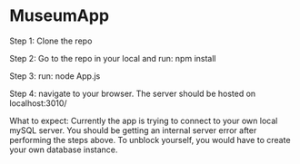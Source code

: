# MuseumApp

Step 1: Clone the repo

Step 2: Go to the repo in your local and run: npm install

Step 3: run: node App.js

Step 4: navigate to your browser. The server should be hosted on localhost:3010/

What to expect:
Currently the app is trying to connect to your own local mySQL server. You should be getting an internal server error after
performing the steps above. To unblock yourself, you would have to create your own database instance.
